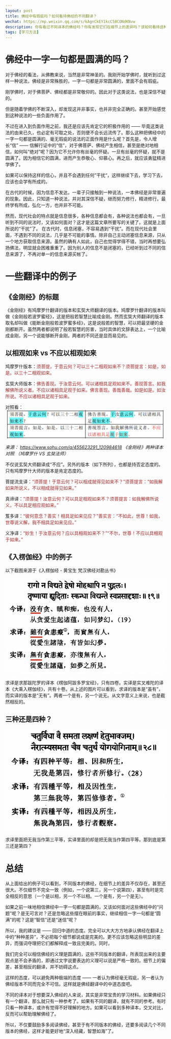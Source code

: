 ```yaml
---
layout: post
title: 佛经中有瑕疵吗？如何看待佛经的不同翻译？
wechat: https://mp.weixin.qq.com/s/kAgnCkEY1kcC58CONdKNvw
description: 你有看过不同译本的佛经吗？你有发现它们在细节上的差异吗？该如何看待这种差异呢？可以用中道的态度看待它们，即承认它们在翻译上的不同和细节差异，但这些并不影响我们学习佛经的主要意思和义理，甚至不同的译本提供的交叉参考可以帮助我们更好地深入经藏。
tags: [学习方法]
---
```


# 佛经中一字一句都是圆满的吗？

对于佛经的看法，从佛教来说，当然是非常神圣的。我刚开始学佛时，就听到过这样一种说法，佛经是非常殊胜的，一字一句都是非常圆满的，里面不会有瑕疵。

刚学佛时，对于佛菩萨、佛经都是非常敬仰的。因此对于这类说法，也是深信不疑的。

但是随着学佛的不断深入，却发现这并非事实，也并非完全正确的。甚至开始感觉到这种说法的一些负面作用了。

不过在进入到负面作用之前，我还是应该先肯定它的积极作用的 —— 毕竟这类说法的由来已久，也必定有可取之处，否则便不会长远流传了。那么这种把佛经中的一字一句都是圆满的、毫无瑕疵的说法的正面作用是什么呢？首先是，令人增长“信” —— 信解行证中的“信”，对于佛菩萨、佛经产生相信，甚至是绝对地相信，如何叫“绝对”呢？因为它不允许你有丝毫的怀疑。一旦有丝毫的怀疑，就不是圆满了。因为相信它的圆满，进而产生恭敬心、仰慕心。再之后，就应该勇猛精进学佛了。

如果可以保持这样的信心，并且不会遇到任何”干扰“，这样继续下去，学习下去，应该也会学有所成的。

在古代的时候，因为信息不发达，一辈子只接触到一种说法，一本佛经是非常普遍的现象。因此，只知道一种说法，并对其深信不疑，继而努力修行，精进修行，最终学有所成，弘化一方，也并非不可能。

然而，现代社会的特点就是信息很多，各种信息都会有，各种说法也都会有，一旦听到不同的说法时，又该如何面对？这才是这篇文章所要写的关键了。这就是上面所说的“干扰”了。 在古代时，信息闭塞，不容易遇到“干扰”。而在现代社会里面，不遇到不同的说法，几乎是不可能的事情。除非自己主动闭塞信息来源，只从一个地方获取信息来源。虽然的确有人如此，自己也觉得学得不错，当时再想要弘扬佛法，明显就会困难重重了。因为别人的信息不是闭塞的，已经听到过不同的信息来源了，不再对单一的信息来源买帐了。

# 一些翻译中的例子

## 《金刚经》的标题

《金刚经》有鸠摩罗什翻译的版本和玄奘大师翻译的版本。鸠摩罗什翻译的版本叫做《金刚般若波罗蜜经》，这是把般若智慧比喻成金刚。然而玄奘大师翻译的版本取名却叫做《能断金刚般若波罗蜜多经》，这是说般若的智慧，可以把最坚硬的金刚都断开。虽然两者都说明了般若智慧的厉害，当时具体的文辞表达上，一个比喻成金刚，另一个说能够断开金刚，两者的不同还是显而易见的。

## 以相观如来 vs 不应以相观如来

鸠摩罗什版本：<span style="color:brown">须菩提，于意云何？可以三十二相观如来不？须菩提言：如是，如是。以三十二相观如来。

玄奘大师版本：<span style="color:brown">佛告善现。于汝意云何。可以诸相具足观如来不。善现答言。如我解佛所说义者。不应以诸相具足观于如来。佛言善现。善哉善哉。如是如是。如汝所说。不应以诸相具足观于如来。

对照看：
![](../images/2024-05-03-11-41-40.png)

*来源： https://www.sohu.com/a/455623291_120984618 《金刚经》两种译本对照 （鸠摩罗什 VS 玄奘法师）*

不仅说玄奘大师翻译成“不应”。另外的版本（如下所列），也都是持否定态度的。只有鸠摩罗什大师的版本是肯定态度的。

菩提流支译：<span style="color:brown">“须菩提！于意云何？可以相成就得见如来不？”须菩提言：“如我解如来所说义，不以相成就得见如来。”

真谛译：<span style="color:brown">“须菩提！汝意云何？可以具足相观如来不？须菩提言：如我解佛所说义，不以具足相应观如来。”

笈多译：<span style="color:brown">“彼何意念？善实！相具足如来见应？”善实言：“不如此，世尊！如我，世尊说义解，我不相具足如来见应。”

义净译：<span style="color:brown">“妙生！于汝意云何？应以具相观如来不？”“不尔，世尊！不应以具相观于如来。”

## 《入楞伽经》中的例子

以下截图来源于《入楞伽经 - 黄宝生 梵汉佛经对勘丛书》

![](../images/2024-05-03-12-22-01.png)

求译是求那跋陀罗的译本《楞伽阿跋多罗宝经》，只有四卷。实译是实叉难陀的译本《大乘入楞伽经》，共有十卷。从上述的图片可以看到，求译的版本是“虽有”，而实译的版本是“无有”。两者一个是有，另一个说无。从文字意义上来说，也是截然相反的。

## 三种还是四种？

![](../images/2024-05-03-11-57-26.png)

求译里面把无我当作第三平等，实译里面的却是把无我当作第四平等。那到底是第三还是第四？

# 总结

从上面给出的例子可以看到，不同版本的佛经，在细节上的差异不仅存在，甚至还很大。不仅细节不完全一致（例如，一个说第三，另一个说第四），甚至有时是完全相反的意思（一个是以相，另一个不以相。一个是有，另一个是无）。

如果之前一味地相信佛经中一字一句都是圆满的，又该如何面对这些佛经中的“问题”呢？是无可言对？还是忽略这些摆在眼前的事实，继续相信一字一句都是“圆满”的呢？这是“智信”还是“迷信”呢？

所以，我的建议是 —— 回归中道的态度。完全可以大大方方地承认佛经在翻译上中的“种种差异”，不必把每个细节都说成是完美的。更不应该忽略这些明显的差异，而强词夺理把它们都解释成一致且完美的。同时，

我们完全可以相信佛经的义理是圆满的，这些不同版本的翻译，所表现出来的主要观点是不会矛盾的，即通过文字说要表达的义理可以说是严格一致的。细节上的偏差，甚至相反的翻译，并不妨碍这点。

这样的态度，可以避免两种极端的态度 —— 一者认为佛经毫无瑕疵，另一者认为佛经版本不同而完全不可信。这样就是佛经翻译中的中道态度吧。

不同的译本对于想要深入佛经的人来说，其实是非常宝贵的学习材料。如果佛经只有一个翻译，那么就只有一种参考了。如果有不同的翻译，就有不同的参考。有时只看一种译本，或许有觉得不好理解的地方。如果可以看到多种译本，交叉对比，反而可以帮助理解佛经了。

所以，不仅要鼓励多多阅读佛经，甚至于有不同版本的佛经，还要多阅读几个不同版本的佛经，这样才能更好地“深入经藏，智慧如海”了。



